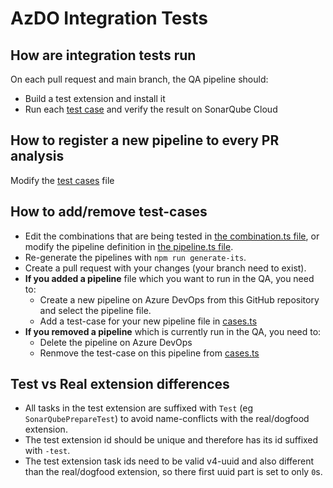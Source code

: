 # AzDO Integration Tests

## How are integration tests run

On each pull request and main branch, the QA pipeline should:

- Build a test extension and install it
- Run each [test case](./it/cases.ts) and verify the result on SonarQube Cloud

## How to register a new pipeline to every PR analysis

Modify the [test cases](./it/cases.ts) file

## How to add/remove test-cases

- Edit the combinations that are being tested in [the combination.ts file](./combination.ts), or modify the pipeline definition in [the pipeline.ts file](./pipeline.ts).
- Re-generate the pipelines with `npm run generate-its`.
- Create a pull request with your changes (your branch need to exist).
- **If you added a pipeline** file which you want to run in the QA, you need to:
  - Create a new pipeline on Azure DevOps from this GitHub repository and select the pipeline file.
  - Add a test-case for your new pipeline file in [cases.ts](./it/cases.ts)
- **If you removed a pipeline** which is currently run in the QA, you need to:
  - Delete the pipeline on Azure DevOps
  - Renmove the test-case on this pipeline from [cases.ts](./it/cases.ts)

## Test vs Real extension differences

- All tasks in the test extension are suffixed with `Test` (eg `SonarQubePrepareTest`) to avoid name-conflicts with the real/dogfood extension.
- The test extension id should be unique and therefore has its id suffixed with `-test`.
- The test extension task ids need to be valid v4-uuid and also different than the real/dogfood extension, so there first uuid part is set to only `0`s.
